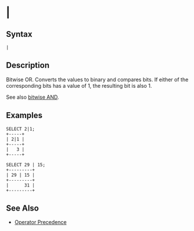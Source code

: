 
# |

## Syntax


```
|
```

## Description


Bitwise OR. Converts the values to binary and compares bits. If either of the corresponding bits has a value of 1, the resulting bit is also 1.


See also [bitwise AND](bitwise_and.md).


## Examples


```
SELECT 2|1;
+-----+
| 2|1 |
+-----+
|   3 |
+-----+

SELECT 29 | 15;
+---------+
| 29 | 15 |
+---------+
|      31 |
+---------+
```

## See Also


* [Operator Precedence](../../../../operators/operator-precedence.md)

